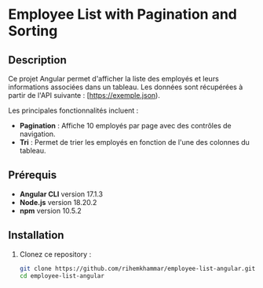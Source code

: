 

# Employee List with Pagination and Sorting

## Description

Ce projet Angular permet d'afficher la liste des employés et leurs informations associées dans un tableau. Les données sont récupérées à partir de l'API suivante :
[https://exemple.json).

Les principales fonctionnalités incluent :
- **Pagination** : Affiche 10 employés par page avec des contrôles de navigation.
- **Tri** : Permet de trier les employés en fonction de l'une des colonnes du tableau.

## Prérequis

- **Angular CLI** version 17.1.3
- **Node.js** version 18.20.2
- **npm** version 10.5.2

## Installation

1. Clonez ce repository :
   ```bash
   git clone https://github.com/rihemkhammar/employee-list-angular.git
   cd employee-list-angular

